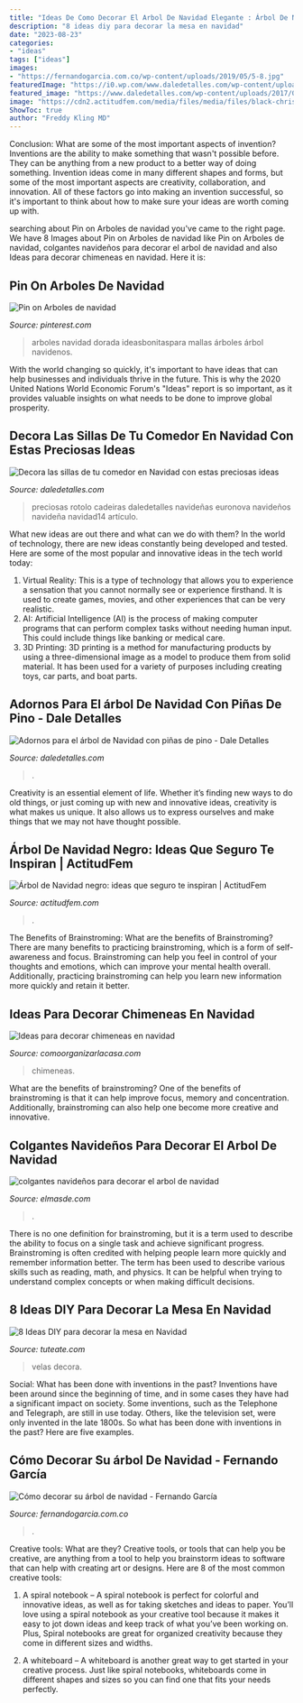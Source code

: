 ```yaml
---
title: "Ideas De Como Decorar El Arbol De Navidad Elegante : Árbol De Navidad Negro: Ideas Que Seguro Te Inspiran"
description: "8 ideas diy para decorar la mesa en navidad"
date: "2023-08-23"
categories:
- "ideas"
tags: ["ideas"]
images:
- "https://fernandogarcia.com.co/wp-content/uploads/2019/05/5-8.jpg"
featuredImage: "https://i0.wp.com/www.daledetalles.com/wp-content/uploads/2016/09/sillas-decoradas-para-navidad14.jpg"
featured_image: "https://www.daledetalles.com/wp-content/uploads/2017/09/adornos-con-piñas-de-pino-para-el-arbol11.jpg"
image: "https://cdn2.actitudfem.com/media/files/media/files/black-christmas-tree-by-kara-marie-studios-on-pinterest.jpg"
ShowToc: true
author: "Freddy Kling MD"
---
```



Conclusion: What are some of the most important aspects of invention?
Inventions are the ability to make something that wasn't possible before. They can be anything from a new product to a better way of doing something. Invention ideas come in many different shapes and forms, but some of the most important aspects are creativity, collaboration, and innovation. All of these factors go into making an invention successful, so it's important to think about how to make sure your ideas are worth coming up with.

	

		
searching about Pin on Arboles de navidad you've came to the right page. We have 8 Images about Pin on Arboles de navidad like Pin on Arboles de navidad, colgantes navideños para decorar el arbol de navidad and also Ideas para decorar chimeneas en navidad. Here it is:
		
    
## Pin On Arboles De Navidad

<img loading=lazy src="https://i.pinimg.com/736x/54/3f/65/543f65d0e5bd99f3b108ea663f643704.jpg" onerror="this.onerror=null;this.src='https://tse4.mm.bing.net/th?id=OIP.TPlWL3F7ohaQycurzh0w6wHaJ4&amp;pid=15.1';" alt="Pin on Arboles de navidad">

_Source: pinterest.com_

>arboles navidad dorada ideasbonitaspara mallas árboles árbol navidenos. 

	

With the world changing so quickly, it's important to have ideas that can help businesses and individuals thrive in the future. This is why the 2020 United Nations World Economic Forum's "Ideas" report is so important, as it provides valuable insights on what needs to be done to improve global prosperity.

    
## Decora Las Sillas De Tu Comedor En Navidad Con Estas Preciosas Ideas

<img loading=lazy src="https://i0.wp.com/www.daledetalles.com/wp-content/uploads/2016/09/sillas-decoradas-para-navidad14.jpg" onerror="this.onerror=null;this.src='https://tse3.mm.bing.net/th?id=OIP.3ng91LcADnhHvqBDZoYi9wHaKW&amp;pid=15.1';" alt="Decora las sillas de tu comedor en Navidad con estas preciosas ideas">

_Source: daledetalles.com_

>preciosas rotolo cadeiras daledetalles navideñas euronova navideños navideña navidad14 artículo. 

	

What new ideas are out there and what can we do with them?
In the world of technology, there are new ideas constantly being developed and tested. Here are some of the most popular and innovative ideas in the tech world today: 
1. Virtual Reality: This is a type of technology that allows you to experience a sensation that you cannot normally see or experience firsthand. It is used to create games, movies, and other experiences that can be very realistic. 
2. AI: Artificial Intelligence (AI) is the process of making computer programs that can perform complex tasks without needing human input. This could include things like banking or medical care. 
3. 3D Printing: 3D printing is a method for manufacturing products by using a three-dimensional image as a model to produce them from solid material. It has been used for a variety of purposes including creating toys, car parts, and boat parts.

    
## Adornos Para El árbol De Navidad Con Piñas De Pino - Dale Detalles

<img loading=lazy src="https://www.daledetalles.com/wp-content/uploads/2017/09/adornos-con-piñas-de-pino-para-el-arbol11.jpg" onerror="this.onerror=null;this.src='https://tse4.mm.bing.net/th?id=OIP.OJ8mjXnqj-LvrA4BWo1awgAAAA&amp;pid=15.1';" alt="Adornos para el árbol de Navidad con piñas de pino - Dale Detalles">

_Source: daledetalles.com_

>. 

	

Creativity is an essential element of life. Whether it’s finding new ways to do old things, or just coming up with new and innovative ideas, creativity is what makes us unique. It also allows us to express ourselves and make things that we may not have thought possible.

    
## Árbol De Navidad Negro: Ideas Que Seguro Te Inspiran | ActitudFem

<img loading=lazy src="https://cdn2.actitudfem.com/media/files/media/files/black-christmas-tree-by-kara-marie-studios-on-pinterest.jpg" onerror="this.onerror=null;this.src='https://tse3.mm.bing.net/th?id=OIP.6sYUx5E2MkaCv8St0MjFrgHaLH&amp;pid=15.1';" alt="Árbol de Navidad negro: ideas que seguro te inspiran | ActitudFem">

_Source: actitudfem.com_

>. 

	

The Benefits of Brainstroming: What are the benefits of Brainstroming?
There are many benefits to practicing brainstroming, which is a form of self-awareness and focus. Brainstroming can help you feel in control of your thoughts and emotions, which can improve your mental health overall. Additionally, practicing brainstroming can help you learn new information more quickly and retain it better.

    
## Ideas Para Decorar Chimeneas En Navidad

<img loading=lazy src="https://comoorganizarlacasa.com/wp-content/uploads/2013/11/decoracion-de-chimeneas-navidad-13.jpg" onerror="this.onerror=null;this.src='https://tse1.mm.bing.net/th?id=OIP.UBKVuvhKAQgzcxh0c66MxwHaLI&amp;pid=15.1';" alt="Ideas para decorar chimeneas en navidad">

_Source: comoorganizarlacasa.com_

>chimeneas. 

	

What are the benefits of brainstroming?
One of the benefits of brainstroming is that it can help improve focus, memory and concentration. Additionally, brainstroming can also help one become more creative and innovative.

    
## Colgantes Navideños Para Decorar El Arbol De Navidad

<img loading=lazy src="http://elmasde.com/wp-content/uploads/2015/11/colgantes-navideños-5.jpg" onerror="this.onerror=null;this.src='https://tse3.mm.bing.net/th?id=OIP.dwK5RK1iPeYhuuB4AVvkUAHaE8&amp;pid=15.1';" alt="colgantes navideños para decorar el arbol de navidad">

_Source: elmasde.com_

>. 

	

There is no one definition for brainstroming, but it is a term used to describe the ability to focus on a single task and achieve significant progress. Brainstroming is often credited with helping people learn more quickly and remember information better. The term has been used to describe various skills such as reading, math, and physics. It can be helpful when trying to understand complex concepts or when making difficult decisions.

    
## 8 Ideas DIY Para Decorar La Mesa En Navidad

<img loading=lazy src="http://www.tuteate.com/wp-content/uploads/2015/12/Adornos-DIY-Navidad-tarros-farolillos-velas-rustico.jpg" onerror="this.onerror=null;this.src='https://tse3.mm.bing.net/th?id=OIP._A8w9Nae_jEZ8PWcfd6KSQHaLH&amp;pid=15.1';" alt="8 Ideas DIY para decorar la mesa en Navidad">

_Source: tuteate.com_

>velas decora. 

	

Social: What has been done with inventions in the past?
Inventions have been around since the beginning of time, and in some cases they have had a significant impact on society. Some inventions, such as the Telephone and Telegraph, are still in use today. Others, like the television set, were only invented in the late 1800s. So what has been done with inventions in the past? Here are five examples.

    
## Cómo Decorar Su árbol De Navidad - Fernando García

<img loading=lazy src="https://fernandogarcia.com.co/wp-content/uploads/2019/05/5-8.jpg" onerror="this.onerror=null;this.src='https://tse1.mm.bing.net/th?id=OIP.ZKQa9_pg0yshJOBugGYKEAHaM_&amp;pid=15.1';" alt="Cómo decorar su árbol de navidad - Fernando García">

_Source: fernandogarcia.com.co_

>. 

	

Creative tools: What are they?
Creative tools, or tools that can help you be creative, are anything from a tool to help you brainstorm ideas to software that can help with creating art or designs. Here are 8 of the most common creative tools:
1. A spiral notebook – A spiral notebook is perfect for colorful and innovative ideas, as well as for taking sketches and ideas to paper. You’ll love using a spiral notebook as your creative tool because it makes it easy to jot down ideas and keep track of what you’ve been working on. Plus, Spiral notebooks are great for organized creativity because they come in different sizes and widths.

2. A whiteboard – A whiteboard is another great way to get started in your creative process. Just like spiral notebooks, whiteboards come in different shapes and sizes so you can find one that fits your needs perfectly.

